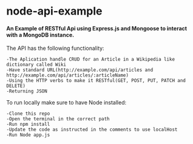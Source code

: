 # node-api-example
#### An Example of RESTful Api using  Express.js and Mongoose to interact with a MongoDB instance. 
 

The API has the following functionality: 

    -The Aplication handle CRUD for an Article in a Wikipedia like dictionary called Wiki  
    -Have standard URL(http://example.com/api/articles and http://example.com/api/articles/:articleName)  
    -Using the HTTP verbs to make it RESTful(GET, POST, PUT, PATCH and DELETE)  
    -Returning JSON 
   

To run locally make sure to have Node installed:   

    -Clone this repo   
    -Open the terminal in the correct path 
    -Run npm install   
    -Update the code as instructed in the comments to use localHost 
    -Run Node app.js   

